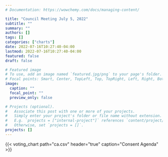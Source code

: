 ```yaml
---
# Documentation: https://wowchemy.com/docs/managing-content/

title: "Council Meeting July 5, 2022"
subtitle: ""
summary: ""
authors: []
tags: []
categories: ["charts"]
date: 2022-07-16T10:27:40-04:00
lastmod: 2022-07-16T10:27:40-04:00
featured: false
draft: false

# Featured image
# To use, add an image named `featured.jpg/png` to your page's folder.
# Focal points: Smart, Center, TopLeft, Top, TopRight, Left, Right, BottomLeft, Bottom, BottomRight.
image:
  caption: ""
  focal_point: ""
  preview_only: false

# Projects (optional).
#   Associate this post with one or more of your projects.
#   Simply enter your project's folder or file name without extension.
#   E.g. `projects = ["internal-project"]` references `content/project/deep-learning/index.md`.
#   Otherwise, set `projects = []`.
projects: []
---
```


{{< voting_chart path="ca.csv" header="true" caption="Consent Agenda" >}}
